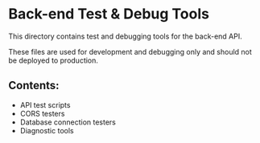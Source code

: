 # Back-end Test & Debug Tools

This directory contains test and debugging tools for the back-end API.

These files are used for development and debugging only and should not be deployed to production.

## Contents:

- API test scripts
- CORS testers
- Database connection testers
- Diagnostic tools
